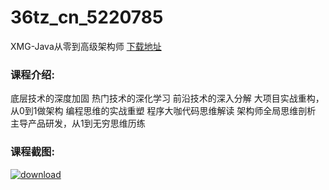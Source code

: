 # 36tz_cn_5220785
XMG-Java从零到高级架构师
[下载地址](http://www.36tz.cn/article/5220785 "下载地址")
### 课程介绍:
底层技术的深度加固
热门技术的深化学习
前沿技术的深入分解
大项目实战重构，从0到1做架构
编程思维的实战重塑
程序大咖代码思维解读
架构师全局思维剖析
主导产品研发，从1到无穷思维历练

### 课程截图:
[![download](http://36tz.cn/muke_img/2021_08_2-40.png "下载地址")](http://www.36tz.cn "下载地址")
